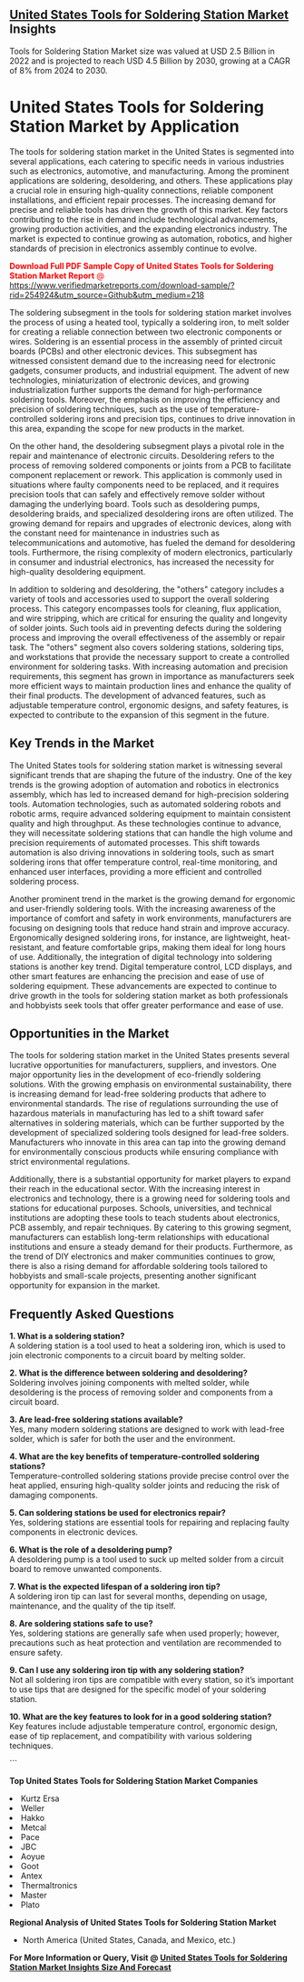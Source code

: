 <h2><a href="https://www.verifiedmarketreports.com/download-sample/?rid=254924&amp;utm_source=Github&amp;utm_medium=218" target="_blank">United States Tools for Soldering Station Market</a> Insights</h2><p>Tools for Soldering Station Market size was valued at USD 2.5 Billion in 2022 and is projected to reach USD 4.5 Billion by 2030, growing at a CAGR of 8% from 2024 to 2030.</p><p> <h1>United States Tools for Soldering Station Market by Application</h1> <p>The tools for soldering station market in the United States is segmented into several applications, each catering to specific needs in various industries such as electronics, automotive, and manufacturing. Among the prominent applications are soldering, desoldering, and others. These applications play a crucial role in ensuring high-quality connections, reliable component installations, and efficient repair processes. The increasing demand for precise and reliable tools has driven the growth of this market. Key factors contributing to the rise in demand include technological advancements, growing production activities, and the expanding electronics industry. The market is expected to continue growing as automation, robotics, and higher standards of precision in electronics assembly continue to evolve. <p><span class=""><span style="color: #ff0000;"><strong>Download Full PDF Sample Copy of United States Tools for Soldering Station Market Report</strong> @ </span><a href="https://www.verifiedmarketreports.com/download-sample/?rid=254924&amp;utm_source=Github&amp;utm_medium=218" target="_blank">https://www.verifiedmarketreports.com/download-sample/?rid=254924&amp;utm_source=Github&amp;utm_medium=218</a></span></p> <p>The soldering subsegment in the tools for soldering station market involves the process of using a heated tool, typically a soldering iron, to melt solder for creating a reliable connection between two electronic components or wires. Soldering is an essential process in the assembly of printed circuit boards (PCBs) and other electronic devices. This subsegment has witnessed consistent demand due to the increasing need for electronic gadgets, consumer products, and industrial equipment. The advent of new technologies, miniaturization of electronic devices, and growing industrialization further supports the demand for high-performance soldering tools. Moreover, the emphasis on improving the efficiency and precision of soldering techniques, such as the use of temperature-controlled soldering irons and precision tips, continues to drive innovation in this area, expanding the scope for new products in the market. <p>On the other hand, the desoldering subsegment plays a pivotal role in the repair and maintenance of electronic circuits. Desoldering refers to the process of removing soldered components or joints from a PCB to facilitate component replacement or rework. This application is commonly used in situations where faulty components need to be replaced, and it requires precision tools that can safely and effectively remove solder without damaging the underlying board. Tools such as desoldering pumps, desoldering braids, and specialized desoldering irons are often utilized. The growing demand for repairs and upgrades of electronic devices, along with the constant need for maintenance in industries such as telecommunications and automotive, has fueled the demand for desoldering tools. Furthermore, the rising complexity of modern electronics, particularly in consumer and industrial electronics, has increased the necessity for high-quality desoldering equipment. <p>In addition to soldering and desoldering, the "others" category includes a variety of tools and accessories used to support the overall soldering process. This category encompasses tools for cleaning, flux application, and wire stripping, which are critical for ensuring the quality and longevity of solder joints. Such tools aid in preventing defects during the soldering process and improving the overall effectiveness of the assembly or repair task. The "others" segment also covers soldering stations, soldering tips, and workstations that provide the necessary support to create a controlled environment for soldering tasks. With increasing automation and precision requirements, this segment has grown in importance as manufacturers seek more efficient ways to maintain production lines and enhance the quality of their final products. The development of advanced features, such as adjustable temperature control, ergonomic designs, and safety features, is expected to contribute to the expansion of this segment in the future. <h2>Key Trends in the Market</h2> <p>The United States tools for soldering station market is witnessing several significant trends that are shaping the future of the industry. One of the key trends is the growing adoption of automation and robotics in electronics assembly, which has led to increased demand for high-precision soldering tools. Automation technologies, such as automated soldering robots and robotic arms, require advanced soldering equipment to maintain consistent quality and high throughput. As these technologies continue to advance, they will necessitate soldering stations that can handle the high volume and precision requirements of automated processes. This shift towards automation is also driving innovations in soldering tools, such as smart soldering irons that offer temperature control, real-time monitoring, and enhanced user interfaces, providing a more efficient and controlled soldering process. <p>Another prominent trend in the market is the growing demand for ergonomic and user-friendly soldering tools. With the increasing awareness of the importance of comfort and safety in work environments, manufacturers are focusing on designing tools that reduce hand strain and improve accuracy. Ergonomically designed soldering irons, for instance, are lightweight, heat-resistant, and feature comfortable grips, making them ideal for long hours of use. Additionally, the integration of digital technology into soldering stations is another key trend. Digital temperature control, LCD displays, and other smart features are enhancing the precision and ease of use of soldering equipment. These advancements are expected to continue to drive growth in the tools for soldering station market as both professionals and hobbyists seek tools that offer greater performance and ease of use. <h2>Opportunities in the Market</h2> <p>The tools for soldering station market in the United States presents several lucrative opportunities for manufacturers, suppliers, and investors. One major opportunity lies in the development of eco-friendly soldering solutions. With the growing emphasis on environmental sustainability, there is increasing demand for lead-free soldering products that adhere to environmental standards. The rise of regulations surrounding the use of hazardous materials in manufacturing has led to a shift toward safer alternatives in soldering materials, which can be further supported by the development of specialized soldering tools designed for lead-free solders. Manufacturers who innovate in this area can tap into the growing demand for environmentally conscious products while ensuring compliance with strict environmental regulations. <p>Additionally, there is a substantial opportunity for market players to expand their reach in the educational sector. With the increasing interest in electronics and technology, there is a growing need for soldering tools and stations for educational purposes. Schools, universities, and technical institutions are adopting these tools to teach students about electronics, PCB assembly, and repair techniques. By catering to this growing segment, manufacturers can establish long-term relationships with educational institutions and ensure a steady demand for their products. Furthermore, as the trend of DIY electronics and maker communities continues to grow, there is also a rising demand for affordable soldering tools tailored to hobbyists and small-scale projects, presenting another significant opportunity for expansion in the market. <h2>Frequently Asked Questions</h2> <p><strong>1. What is a soldering station?</strong><br> A soldering station is a tool used to heat a soldering iron, which is used to join electronic components to a circuit board by melting solder.</p> <p><strong>2. What is the difference between soldering and desoldering?</strong><br> Soldering involves joining components with melted solder, while desoldering is the process of removing solder and components from a circuit board.</p> <p><strong>3. Are lead-free soldering stations available?</strong><br> Yes, many modern soldering stations are designed to work with lead-free solder, which is safer for both the user and the environment.</p> <p><strong>4. What are the key benefits of temperature-controlled soldering stations?</strong><br> Temperature-controlled soldering stations provide precise control over the heat applied, ensuring high-quality solder joints and reducing the risk of damaging components.</p> <p><strong>5. Can soldering stations be used for electronics repair?</strong><br> Yes, soldering stations are essential tools for repairing and replacing faulty components in electronic devices.</p> <p><strong>6. What is the role of a desoldering pump?</strong><br> A desoldering pump is a tool used to suck up melted solder from a circuit board to remove unwanted components.</p> <p><strong>7. What is the expected lifespan of a soldering iron tip?</strong><br> A soldering iron tip can last for several months, depending on usage, maintenance, and the quality of the tip itself.</p> <p><strong>8. Are soldering stations safe to use?</strong><br> Yes, soldering stations are generally safe when used properly; however, precautions such as heat protection and ventilation are recommended to ensure safety.</p> <p><strong>9. Can I use any soldering iron tip with any soldering station?</strong><br> Not all soldering iron tips are compatible with every station, so it’s important to use tips that are designed for the specific model of your soldering station.</p> <p><strong>10. What are the key features to look for in a good soldering station?</strong><br> Key features include adjustable temperature control, ergonomic design, ease of tip replacement, and compatibility with various soldering techniques.</p> ```</p><p><strong>Top United States Tools for Soldering Station Market Companies</strong></p><div data-test-id=""><p><li>Kurtz Ersa</li><li> Weller</li><li> Hakko</li><li> Metcal</li><li> Pace</li><li> JBC</li><li> Aoyue</li><li> Goot</li><li> Antex</li><li> Thermaltronics</li><li> Master</li><li> Plato</li></p><div><strong>Regional Analysis of&nbsp;United States Tools for Soldering Station Market</strong></div><ul><li dir="ltr"><p dir="ltr">North America&nbsp;(United States, Canada, and Mexico, etc.)</p></li></ul><p><strong>For More Information or Query, Visit @&nbsp;</strong><strong><a href="https://www.verifiedmarketreports.com/product/tools-for-soldering-station-market/?utm_source=Github&amp;utm_medium=218" target="_blank">United States Tools for Soldering Station Market Insights Size And Forecast</a></strong></p></div>
